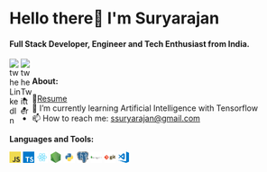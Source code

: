 # Hello there👋 I'm Suryarajan
#### Full Stack Developer, Engineer and Tech Enthusiast from India.

<a href="https://www.linkedin.com/in/theWellHopeErr">
  <img align="left" alt="twhe LinkedIn" width="20px" src="https://image.flaticon.com/icons/svg/174/174857.svg" />
</a>
<a href="https://www.twitter.com/theWellHopeErr/">
  <img align="left" alt="twhe Twitter" width="20px" src="https://image.flaticon.com/icons/svg/733/733579.svg" />
</a>

<br/>

**About:** 

- 📝[Resume](https://drive.google.com/file/d/1h13u7_coaQfe05A5eL9GR99pO0b_2BnD/view?usp=sharing)
- 🌱 I’m currently learning Artificial Intelligence with Tensorflow
- 📫 How to reach me: [ssuryarajan@gmail.com](mailto:ssuryarajan@gmail.com?subject=via%20Github%20Profile)

**Languages and Tools:**  

<code><img height="20" src="https://raw.githubusercontent.com/github/explore/80688e429a7d4ef2fca1e82350fe8e3517d3494d/topics/javascript/javascript.png"></code>
<code><img height="20" src="https://raw.githubusercontent.com/github/explore/80688e429a7d4ef2fca1e82350fe8e3517d3494d/topics/typescript/typescript.png"></code>
<code><img height="20" src="https://raw.githubusercontent.com/github/explore/80688e429a7d4ef2fca1e82350fe8e3517d3494d/topics/react/react.png"></code>
<code><img height="20" src="https://raw.githubusercontent.com/github/explore/80688e429a7d4ef2fca1e82350fe8e3517d3494d/topics/nodejs/nodejs.png"></code>
<code><img height="20" src="https://raw.githubusercontent.com/github/explore/80688e429a7d4ef2fca1e82350fe8e3517d3494d/topics/python/python.png"></code>
<code><img height="20" src="https://raw.githubusercontent.com/github/explore/80688e429a7d4ef2fca1e82350fe8e3517d3494d/topics/postgresql/postgresql.png"></code>
<code><img height="20" src="https://raw.githubusercontent.com/github/explore/80688e429a7d4ef2fca1e82350fe8e3517d3494d/topics/mongodb/mongodb.png"></code>
<code><img height="20" src="https://raw.githubusercontent.com/github/explore/80688e429a7d4ef2fca1e82350fe8e3517d3494d/topics/git/git.png"></code>
<code><img height="20" src="https://raw.githubusercontent.com/github/explore/80688e429a7d4ef2fca1e82350fe8e3517d3494d/topics/visual-studio-code/visual-studio-code.png"></code>
